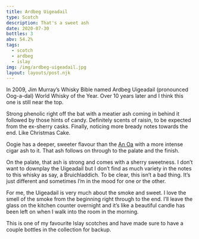 ```yaml
---
title: Ardbeg Uigeadail
type: Scotch
description: That's a sweet ash
date: 2020-07-30
bottles: 3
abv: 54.2%
tags:
  - scotch
  - ardbeg
  - islay
img: /img/ardbeg-uigeadail.jpg
layout: layouts/post.njk
---
```


In 2009, Jim Murray’s Whisky Bible named Ardbeg Uigeadail (pronounced Oog-a-dal) World Whisky of the Year. Over 10 years later and I think this one is still near the top. 

Strong phenolic right off the bat with a meatier ash coming in behind it followed by those hints of candy. Definitely scents of raisin, to be expected from the ex-sherry casks. Finally, noticing more bready notes towards the end. Like Christmas Cake. 

Oogie has a deeper, sweeter flavour than the <a href="https://nook.snook.ca/posts/ardbeg-an-oa/">An Oa</a> with a more intense cigar ash to it. That ash follows on through to the palate and the finish. 

On the palate, that ash is strong and comes with a sherry sweetness. I don’t want to downplay the Uigeadail but I don’t find as much variety in the notes to this whisky as say, a Bruichladdich. To be clear, this isn’t a bad thing. It’s just different and sometimes I’m in the mood for one or the other. 

For me, the Uigeadail is very much about the smoke and sweet. I love the smell of the smoke from the beginning right through to the end. I’ll leave the glass on the kitchen counter overnight and it’s like a beautiful candle has been left on when I walk into the room in the morning. 

This is one of my favourite Islay scotches and have made sure to have a couple bottles in the collection for backup. 
